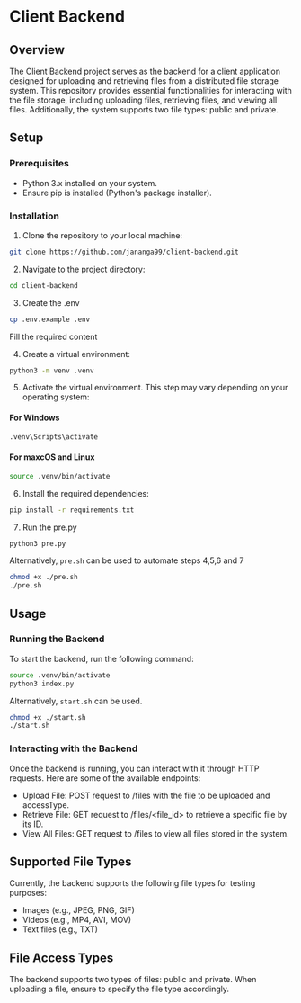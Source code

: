 # Client Backend

## Overview

The Client Backend project serves as the backend for a client application designed for uploading and retrieving files from a distributed file storage system. This repository provides essential functionalities for interacting with the file storage, including uploading files, retrieving files, and viewing all files. Additionally, the system supports two file types: public and private.

## Setup

### Prerequisites

- Python 3.x installed on your system.
- Ensure pip is installed (Python's package installer).

### Installation

1. Clone the repository to your local machine:

```bash
git clone https://github.com/jananga99/client-backend.git
```

2. Navigate to the project directory:

```bash
cd client-backend
```

3. Create the .env

```bash
cp .env.example .env
```

Fill the required content

4. Create a virtual environment:

```bash
python3 -m venv .venv
```

5. Activate the virtual environment. This step may vary depending on your operating system:

#### For Windows

```bash
.venv\Scripts\activate
```

#### For maxcOS and Linux

```bash
source .venv/bin/activate
```

6. Install the required dependencies:

```bash
pip install -r requirements.txt
```

7. Run the pre.py

```bash
python3 pre.py
```

Alternatively, ```pre.sh``` can be used to automate steps 4,5,6 and 7
```bash
chmod +x ./pre.sh
./pre.sh
```

## Usage

### Running the Backend

To start the backend, run the following command:

```bash
source .venv/bin/activate
python3 index.py
```

Alternatively, ```start.sh``` can be used.

```bash
chmod +x ./start.sh
./start.sh
```

### Interacting with the Backend

Once the backend is running, you can interact with it through HTTP requests. Here are some of the available endpoints:

- Upload File: POST request to /files with the file to be uploaded and accessType.
- Retrieve File: GET request to /files/<file_id> to retrieve a specific file by its ID.
- View All Files: GET request to /files to view all files stored in the system.

## Supported File Types

Currently, the backend supports the following file types for testing purposes:

- Images (e.g., JPEG, PNG, GIF)
- Videos (e.g., MP4, AVI, MOV)
- Text files (e.g., TXT)

## File Access Types

The backend supports two types of files: public and private. When uploading a file, ensure to specify the file type accordingly.

